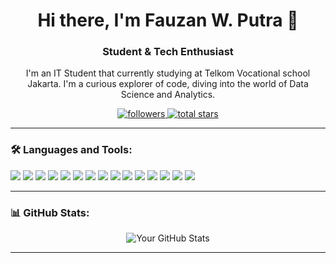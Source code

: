<h1 align="center">Hi there, I'm Fauzan W. Putra 👋</h1>

<h3 align="center">Student & Tech Enthusiast</h3>

<p align="center">
  I'm an IT Student that currently studying at Telkom Vocational school Jakarta. I'm a curious explorer of code, diving into the world of Data Science and Analytics.
</p>

<!-- <p align="center">
  📺 Check out my work on  | 🌱 Currently learning:  | 💬 Ask me about: 
</p> -->

<p align="center">
  <a href="https://github.com/YourUsername">
    <img alt="followers" title="Follow me on Github" src="https://img.shields.io/github/followers/YourUsername?color=236ad3&style=for-the-badge&logo=github&label=Follow"/>
  </a>
  <a href="https://github.com/YourUsername?tab=repositories">
    <img alt="total stars" title="Total stars on GitHub" src="https://img.shields.io/github/stars/YourUsername?color=eb1c25&style=for-the-badge&logo=github&label=Stars"/>
  </a>
</p>

---

### 🛠 Languages and Tools:

<p align="left">
<img src="https://img.shields.io/badge/Java-ED8B00?style=for-the-badge&logo=java&logoColor=white"/>
<img src="https://img.shields.io/badge/Netbeans-1B6AC6?style=for-the-badge&logo=apache-netbeans-ide&logoColor=white"/>
<img src="https://img.shields.io/badge/JavaScript-F7DF1E?style=for-the-badge&logo=javascript&logoColor=black"/>
<img src="https://img.shields.io/badge/Python-3776AB?style=for-the-badge&logo=python&logoColor=white"/>
<img src="https://img.shields.io/badge/HTML5-E34F26?style=for-the-badge&logo=html5&logoColor=white"/>
<img src="https://img.shields.io/badge/CSS3-1572B6?style=for-the-badge&logo=css3&logoColor=white"/>
<img src="https://img.shields.io/badge/Tailwind_CSS-38B2AC?style=for-the-badge&logo=tailwind-css&logoColor=white"/>
<img src="https://img.shields.io/badge/PHP-777BB4?style=for-the-badge&logo=php&logoColor=white"/>
<img src="https://img.shields.io/badge/Laravel-FF2D20?style=for-the-badge&logo=laravel&logoColor=white"/>
<img src="https://img.shields.io/badge/Laragon-0E83CD?style=for-the-badge&logo=laragon&logoColor=white"/>
<img src="https://img.shields.io/badge/Dart-0175C2?style=for-the-badge&logo=dart&logoColor=white"/>
<img src="https://img.shields.io/badge/MySQL-4479A1?style=for-the-badge&logo=mysql&logoColor=white"/>
<img src="https://img.shields.io/badge/SQLite-003B57?style=for-the-badge&logo=sqlite&logoColor=white"/>
<img src="https://img.shields.io/badge/Figma-F24E1E?style=for-the-badge&logo=figma&logoColor=white"/>
<img src="https://img.shields.io/badge/Adobe%20Photoshop-31A8FF?style=for-the-badge&logo=adobe-photoshop&logoColor=white"/>
</p>

---

### 📊 GitHub Stats:

<p align="center">
  <img src="https://github-readme-stats.vercel.app/api?username=YourUsername&show_icons=true&theme=radical" alt="Your GitHub Stats"/>
</p>

---

<!-- ### 🚀 Current Projects:

- [Project 1](link): Brief description
- [Project 2](link): Brief description -->

